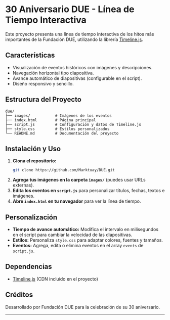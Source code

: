 # 30 Aniversario DUE - Línea de Tiempo Interactiva

Este proyecto presenta una línea de tiempo interactiva de los hitos más importantes de la Fundación DUE, utilizando la librería [Timeline.js](https://timeline.knightlab.com/).

## Características

- Visualización de eventos históricos con imágenes y descripciones.
- Navegación horizontal tipo diapositiva.
- Avance automático de diapositivas (configurable en el script).
- Diseño responsivo y sencillo.

## Estructura del Proyecto

```
due/
├── images/           # Imágenes de los eventos
├── index.html        # Página principal
├── script.js         # Configuración y datos de Timeline.js
├── style.css         # Estilos personalizados
└── README.md         # Documentación del proyecto
```

## Instalación y Uso

1. **Clona el repositorio:**
   ```bash
   git clone https://github.com/Marktuay/DUE.git
   ```
2. **Agrega tus imágenes en la carpeta `images/`** (puedes usar URLs externas).
3. **Edita los eventos en `script.js`** para personalizar títulos, fechas, textos e imágenes.
4. **Abre `index.html` en tu navegador** para ver la línea de tiempo.

## Personalización

- **Tiempo de avance automático:** Modifica el intervalo en milisegundos en el script para cambiar la velocidad de las diapositivas.
- **Estilos:** Personaliza `style.css` para adaptar colores, fuentes y tamaños.
- **Eventos:** Agrega, edita o elimina eventos en el array `events` de `script.js`.

## Dependencias

- [Timeline.js](https://timeline.knightlab.com/) (CDN incluido en el proyecto)

## Créditos

Desarrollado por Fundación DUE para la celebración de su 30 aniversario.

---